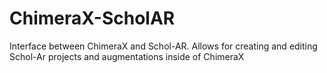 # ChimeraX-ScholAR
Interface between ChimeraX and Schol-AR. Allows for creating and editing Schol-Ar projects and augmentations inside of ChimeraX
